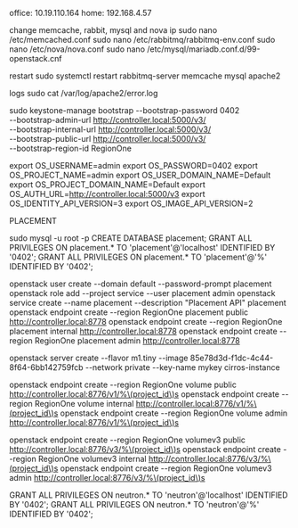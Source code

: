 office: 10.19.110.164
home: 192.168.4.57

change memcache, rabbit, mysql and nova ip
sudo nano /etc/memcached.conf
sudo nano /etc/rabbitmq/rabbitmq-env.conf
sudo nano /etc/nova/nova.conf
sudo nano /etc/mysql/mariadb.conf.d/99-openstack.cnf


restart
sudo systemctl restart rabbitmq-server
memcache
mysql
apache2


logs
sudo cat /var/log/apache2/error.log


sudo keystone-manage bootstrap --bootstrap-password 0402 \
  --bootstrap-admin-url http://controller.local:5000/v3/ \
  --bootstrap-internal-url http://controller.local:5000/v3/ \
  --bootstrap-public-url http://controller.local:5000/v3/ \
  --bootstrap-region-id RegionOne



export OS_USERNAME=admin
export OS_PASSWORD=0402
export OS_PROJECT_NAME=admin
export OS_USER_DOMAIN_NAME=Default
export OS_PROJECT_DOMAIN_NAME=Default
export OS_AUTH_URL=http://controller.local:5000/v3
export OS_IDENTITY_API_VERSION=3
export OS_IMAGE_API_VERSION=2


PLACEMENT

sudo mysql -u root -p
CREATE DATABASE placement;
GRANT ALL PRIVILEGES ON placement.* TO 'placement'@'localhost' IDENTIFIED BY '0402';
GRANT ALL PRIVILEGES ON placement.* TO 'placement'@'%' IDENTIFIED BY '0402';

openstack user create --domain default --password-prompt placement
openstack role add --project service --user placement admin
openstack service create --name placement --description "Placement API" placement
openstack endpoint create --region RegionOne placement public http://controller.local:8778
openstack endpoint create --region RegionOne placement internal http://controller.local:8778
openstack endpoint create --region RegionOne placement admin http://controller.local:8778


openstack server create --flavor m1.tiny --image 85e78d3d-f1dc-4c44-8f64-6bb142759fcb --network private --key-name mykey cirros-instance


openstack endpoint create --region RegionOne volume public http://controller.local:8776/v1/%\(project_id\)s
openstack endpoint create --region RegionOne volume internal http://controller.local:8776/v1/%\(project_id\)s
openstack endpoint create --region RegionOne volume admin http://controller.local:8776/v1/%\(project_id\)s

openstack endpoint create --region RegionOne volumev3 public http://controller.local:8776/v3/%\(project_id\)s
openstack endpoint create --region RegionOne volumev3 internal http://controller.local:8776/v3/%\(project_id\)s
openstack endpoint create --region RegionOne volumev3 admin http://controller.local:8776/v3/%\(project_id\)s


GRANT ALL PRIVILEGES ON neutron.* TO 'neutron'@'localhost' IDENTIFIED BY '0402';
GRANT ALL PRIVILEGES ON neutron.* TO 'neutron'@'%' IDENTIFIED BY '0402';